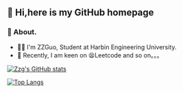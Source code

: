 
## 👋 Hi,here is my GitHub homepage        
### 🧐 About. 
 - 👨‍🎓 I'm ZZGuo, Student at Harbin Engineering University.  
 - 📆 Recently, I am keen on 😫Leetcode and so on。。。
<!-- 
### 💻 Working on. 
 -  -->


[![Zzg's GitHub stats](https://github-readme-stats.vercel.app/api?username=Super-ZZGuo&count_private=true&show_icons=true&)](https://github.com/Super-ZZGuo/github-readme-stats)

[![Top Langs](https://github-readme-stats.vercel.app/api/top-langs/?username=Super-ZZGuo&layout=compact&hide=HTML)](https://github.com/Super-ZZGuo/github-readme-stats)







